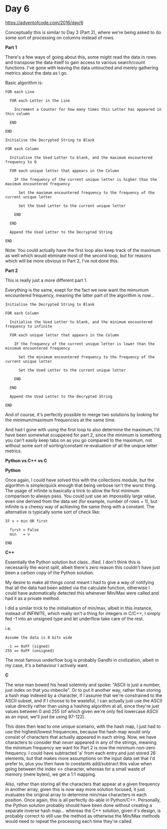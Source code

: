 # Day 6

https://adventofcode.com/2016/day/6

Conceptually this is similar to Day 3 (Part 2), where we're being asked to do some sort of processing on columns instead of rows.

**Part 1**

There's a few ways of going about this, some might read the data in rows and transpose the data itself to gain access to various search/count functions.  I've gone with leaving the data untouched and merely gathering metrics about the data as I go.

Basic algorithm is:

    FOR each Line
    
      FOR each Letter in the Line
      
        Increment a Counter for how many times this Letter has appeared in this column
        
      END
      
    END

    Initialise the Decrypted String to Blank

    FOR each Column
    
      Initialise the Used Letter to blank, and the maximum encountered frequency to 0

      FOR each unique letter that appears in the Column
      
        IF the frequency of the current unique letter is higher than the maximum encountered frequency
        
          Set the maximum encountered frequency to the frequency of the current unique letter
          
          Set the Used Letter to the current unique letter
          
        END
        
      END
      
      Append the Used Letter to the Decrypted String
      
    END

Note: You could actually have the first loop also keep track of the maximum as well which would eliminate most of the second loop, but for reasons which will be more obvious in Part 2, I've not done this.

**Part 2**

This is really just a more different part 1.

Everything is the same, exept for the fact we now want the mimumum encountered frequency, meaning the latter part of the algorithm is now...

    Initialise the Decrypted String to Blank

    FOR each Column
    
      Initialise the Used Letter to blank, and the minimum encountered frequency to infinite

      FOR each unique letter that appears in the Column
      
        IF the frequency of the current unique letter is lower than the minimum encountered frequency
        
          Set the minimum encountered frequency to the frequency of the current unique letter
          
          Set the Used Letter to the current unique letter
          
        END
        
      END
      
      Append the Used Letter to the Decrypted String
      
    END

And of course, it's perfectly possible to merge two solutions by looking for the minimum/maximum frequencies at the same time.

And had I gone with using the first loop to also determine the maximum, I'd have been somewhat scuppered for part 2, since the minimum is something you can't easily keep tabs on as you go compared to the maximum, not without some sort of sorting/constant re-evaluation of all the unqiue letter metrics.

**Python vs C++ vs C**

**Python**

Once again, I could have solved this with the collections module, but the algorithm is simple/quick enough that being verbose isn't the worst thing.  The usage of infinite is basically a trick to allow the first minimum comparison to always pass.  You could just use an impossibly large value, even one derived from the data set (for example, number of rows + 1), but infinite is a cheesy way of achieving the same thing with a constant.  The alternative is typically some sort of check like:

    IF v < min OR first
    
      first = False
      min   = v
      
    END

**C++**

Essentially the Python solution but class...ified.  I don't think this is necessarily the worst split, albeit there's zero reason this couldn't have just been a carbon copy of the Python solution.

My desire to make all things const meant I had to give a way of notifying that all the data had been added via the calculate function, otherwise I could have automatically detected this whenever Min/Max were called and had it as a private method.

I did a similar trick to the initialisation of min/max, albeit in this instance, instead of INFINITE, which really isn't a thing for integers in C/C++, I simply fed -1 into an unsigned type and let underflow take care of the rest.

i.e.

    Assume the data is 8 bits wide

     -1 == 0xFF (signed)
    255 == 0xFF (unsigned)

The most famous underflow bug is probably Gandhi in civilization, albeit in my case, it's a behaviour I actively want.

**C**

The wise man bowed his head solemnly and spoke: "ASCII is just a number, just index on that you imbecile".  Or to put it another way, rather than storing a hash map indexed by a character, if I assume that we're constrained to the ASCII subset, and if I choose to be wasteful, I can actually just use the ASCII value directly rather than using a hashing algorithm at all, since they're just values between 0 and 255 (of which given we're only fed lowercase ASCII as an input, we'll just be using 97-122).

This does then lead to one unique scenario, with the hash map, I just had to use the highest/lowest frequencies, because the hash map would only consist of characters that actually appeared in each string.  Now, we have characters to consider that *never* appeared in any of the strings, meaning the minimum frequency we want for Part 2 is now the minimum non-zero frequency.  I could have subtracted 'a' from each entry and just stored 26 elements, but that makes more assumptions on the input data set that I'd prefer to, plus you then have to constants add/subtract this value when going between the index <-> character, whereas for a small waste of memory (mere bytes), we get a 1:1 mapping.

Also, rather than storing all the characters that appear at a given frequency in another array, given this is now way more solution focused, it just evaluates the original array to determine min/max characters in each position.  Once again, this is all perfectly do-able in Python/C++.  Personally, the Python solution probably should have been done without creating a separate inverse hash map... whereas the C++ solution, given it's design, is probably correct to still use the method as otherwise the Min/Max methods would need to repeat the processing each time they're called.
